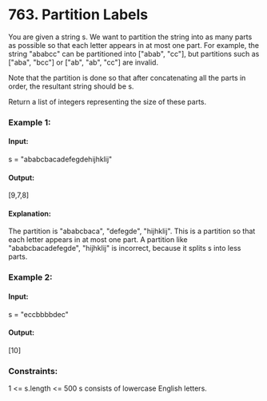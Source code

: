 # 763. Partition Labels
You are given a string s. We want to partition the string into as many parts as possible so that each letter appears in at most one part. For example, the string "ababcc" can be partitioned into ["abab", "cc"], but partitions such as ["aba", "bcc"] or ["ab", "ab", "cc"] are invalid.

Note that the partition is done so that after concatenating all the parts in order, the resultant string should be s.

Return a list of integers representing the size of these parts.

### Example 1:
#### Input:
s = "ababcbacadefegdehijhklij"
#### Output:
[9,7,8]
#### Explanation:
The partition is "ababcbaca", "defegde", "hijhklij".
This is a partition so that each letter appears in at most one part.
A partition like "ababcbacadefegde", "hijhklij" is incorrect, because it splits s into less parts.

### Example 2:
#### Input:
s = "eccbbbbdec"
#### Output:
[10]
 
### Constraints:
1 <= s.length <= 500
s consists of lowercase English letters.

